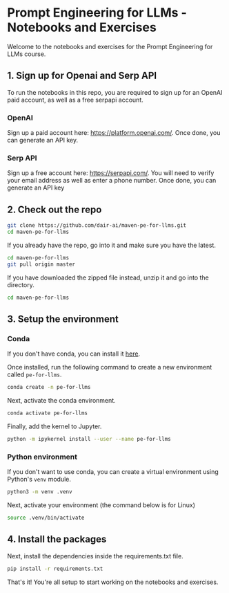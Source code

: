 # Prompt Engineering for LLMs - Notebooks and Exercises

Welcome to the notebooks and exercises for the Prompt Engineering for LLMs course.

## 1. Sign up for Openai and Serp API

To run the notebooks in this repo, you are required to sign up for an OpenAI paid account, as well as a free serpapi account. 

### OpenAI

Sign up a paid account here: https://platform.openai.com/. Once done, you can generate an API key.

### Serp API

Sign up a free account here: https://serpapi.com/. You will need to verify your email address as well as enter a phone number. 
Once done, you can generate an API key 

## 2. Check out the repo

```sh
git clone https://github.com/dair-ai/maven-pe-for-llms.git
cd maven-pe-for-llms
```

If you already have the repo, go into it and make sure you have the latest.

```sh
cd maven-pe-for-llms
git pull origin master
```

If you have downloaded the zipped file instead, unzip it and go into the directory.

```sh
cd maven-pe-for-llms
```

## 3. Setup the environment

### Conda

If you don't have conda, you can install it [here](https://docs.conda.io/projects/conda/en/latest/user-guide/install/).

Once installed, run the following command to create a new environment called `pe-for-llms`. 

```sh
conda create -n pe-for-llms
```

Next, activate the conda environment.

```sh
conda activate pe-for-llms
```

Finally, add the kernel to Jupyter.

```sh
python -m ipykernel install --user --name pe-for-llms
```

### Python environment

If you don't want to use conda, you can create a virtual environment using Python's `venv` module.

```sh
python3 -m venv .venv
```

Next, activate your environment (the command below is for Linux)
```sh
source .venv/bin/activate
```

## 4. Install the packages

Next, install the dependencies inside the requirements.txt file.

```sh
pip install -r requirements.txt
```

That's it! You're all setup to start working on the notebooks and exercises.
